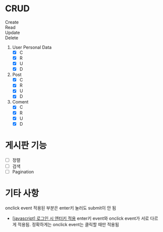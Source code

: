 # CRUD
Create  
Read  
Update  
Delete  

1. User Personal Data
    - [x] C
    - [x] R
    - [x] U
    - [x] D
2. Post
    - [x] C
    - [x] R
    - [x] U
    - [x] D
3. Coment
    - [x] C
    - [x] R
    - [x] U
    - [x] D

# 게시판 기능
- [ ] 정렬
- [ ] 검색
- [ ] Pagination

# 기타 사항
onclick event 적용된 부분은 enter키 눌러도 submit이 안 됨
* [[javascript] 로그인 시 엔터키 적용](https://velog.io/@ssppm19/javascript-%EB%A1%9C%EA%B7%B8%EC%9D%B8-%EC%8B%9C-%EC%97%94%ED%84%B0%ED%82%A4-%EC%A0%81%EC%9A%A9)
enter키 event와 onclick event가 서로 다르게 적용됨. 정확하게는 onclick event는 클릭할 때만 적용됨